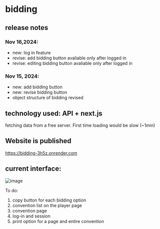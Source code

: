 # bidding

## release notes

### Nov 16,2024:
  - new: log in feature
  - revise: add bidding button avaliable only after logged in
  - revise: editing bidding button avaliable only after logged in

### Nov 15, 2024:
  - new: add bidding button
  - new: revise bidding button
  - object structure of bidding revised

## technology used: API + next.js

fetching data from a free server. First time loading would be slow (~1min)

## Website is published

https://bidding-3h5z.onrender.com

## current interface:
![image](https://github.com/user-attachments/assets/6e3b68f2-3f93-45e8-8955-47e18cfa5705)





To do:

1. copy button for each bidding option
1. convention list on the player page
1. convention page
1. log-in and session
1. print option for a page and entire convention
